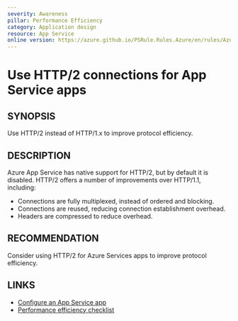 ```yaml
---
severity: Awareness
pillar: Performance Efficiency
category: Application design
resource: App Service
online version: https://azure.github.io/PSRule.Rules.Azure/en/rules/Azure.AppService.HTTP2/
---
```


# Use HTTP/2 connections for App Service apps

## SYNOPSIS

Use HTTP/2 instead of HTTP/1.x to improve protocol efficiency.

## DESCRIPTION

Azure App Service has native support for HTTP/2, but by default it is disabled.
HTTP/2 offers a number of improvements over HTTP/1.1, including:

- Connections are fully multiplexed, instead of ordered and blocking.
- Connections are reused, reducing connection establishment overhead.
- Headers are compressed to reduce overhead.

## RECOMMENDATION

Consider using HTTP/2 for Azure Services apps to improve protocol efficiency.

## LINKS

- [Configure an App Service app](https://docs.microsoft.com/azure/app-service/configure-common#configure-general-settings)
- [Performance efficiency checklist](https://docs.microsoft.com/azure/architecture/framework/scalability/performance-efficiency)
